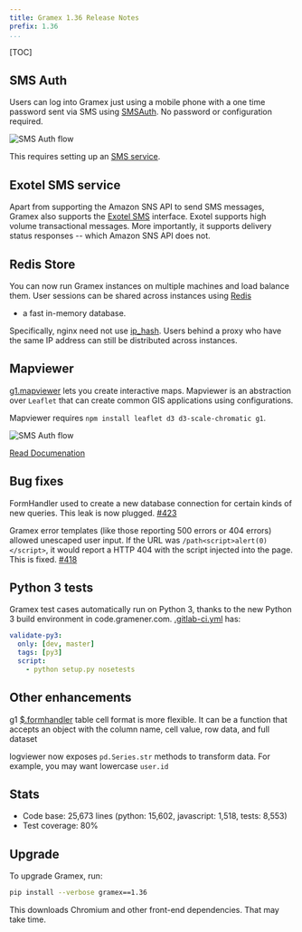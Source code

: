 ```yaml
---
title: Gramex 1.36 Release Notes
prefix: 1.36
...
```


[TOC]

## SMS Auth

Users can log into Gramex just using a mobile phone with a one time password
sent via SMS using [SMSAuth](../auth/#sms-auth). No password or configuration required.

![SMS Auth flow](smsauth.gif)

This requires setting up an [SMS service](../sms/).

## Exotel SMS service

Apart from supporting the Amazon SNS API to send SMS messages, Gramex also
supports the [Exotel SMS](https://exotel.com/product-sms/) interface. Exotel
supports high volume transactional messages. More importantly, it supports
delivery status responses -- which Amazon SNS API does not.

## Redis Store

You can now run Gramex instances on multiple machines and load balance them.
User sessions can be shared across instances using [Redis](https://redis.io/)
- a fast in-memory database.

Specifically, nginx need not use
[ip_hash](http://nginx.org/en/docs/http/ngx_http_upstream_module.html#ip_hash).
Users behind a proxy who have the same IP address can still be distributed
across instances.

## Mapviewer

[g1.mapviewer](https://code.gramener.com/cto/g1#g1-mapviewer) lets you create
interactive maps. Mapviewer is an abstraction over `Leaflet` that can
create common GIS applications using configurations.

Mapviewer requires `npm install leaflet d3 d3-scale-chromatic g1`.

![SMS Auth flow](mapviewer.gif)

[Read Documenation](https://code.gramener.com/cto/g1#g1mapviewer)

## Bug fixes

FormHandler used to create a new database connection for certain kinds of new
queries. This leak is now plugged.
[#423](https://code.gramener.com/cto/gramex/issues/423)

Gramex error templates (like those reporting 500 errors or 404 errors) allowed
unescaped user input. If the URL was `/path<script>alert(0)</script>`, it would
report a HTTP 404 with the script injected into the page. This is fixed.
[#418](https://code.gramener.com/cto/gramex/issues/418)

## Python 3 tests

Gramex test cases automatically run on Python 3, thanks to the new Python 3
build environment in code.gramener.com.
[.gitlab-ci.yml](https://code.gramener.com/cto/gramex/blob/dev/.gitlab-ci.yml) has:

```yaml
validate-py3:
  only: [dev, master]
  tags: [py3]
  script:
    - python setup.py nosetests
```

## Other enhancements

g1 [$.formhandler](https://code.gramener.com/cto/g1#formhandler) table cell
format is more flexible. It can be a function that accepts an object with the
column name, cell value, row data, and full dataset

logviewer now exposes `pd.Series.str` methods to transform data. For example,
you may want lowercase `user.id`

## Stats

- Code base: 25,673 lines (python: 15,602, javascript: 1,518, tests: 8,553)
- Test coverage: 80%

## Upgrade

To upgrade Gramex, run:

```bash
pip install --verbose gramex==1.36
```

This downloads Chromium and other front-end dependencies. That may take time.
